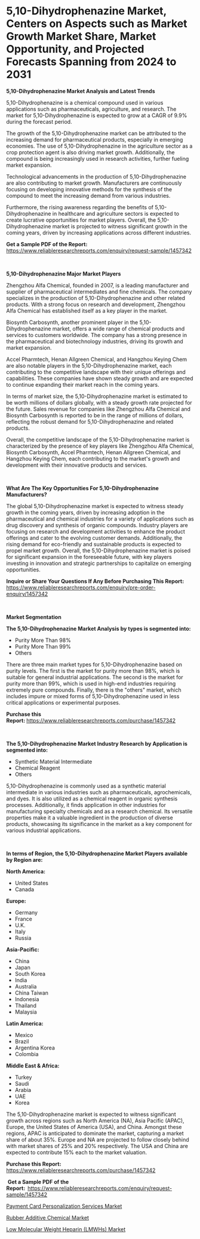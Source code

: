 <p><h1>5,10-Dihydrophenazine Market, Centers on Aspects such as Market Growth Market Share, Market Opportunity, and Projected Forecasts Spanning from 2024 to 2031</h1></p><p><strong>5,10-Dihydrophenazine Market Analysis and Latest Trends</strong></p>
<p><p>5,10-Dihydrophenazine is a chemical compound used in various applications such as pharmaceuticals, agriculture, and research. The market for 5,10-Dihydrophenazine is expected to grow at a CAGR of 9.9% during the forecast period.</p><p>The growth of the 5,10-Dihydrophenazine market can be attributed to the increasing demand for pharmaceutical products, especially in emerging economies. The use of 5,10-Dihydrophenazine in the agriculture sector as a crop protection agent is also driving market growth. Additionally, the compound is being increasingly used in research activities, further fueling market expansion.</p><p>Technological advancements in the production of 5,10-Dihydrophenazine are also contributing to market growth. Manufacturers are continuously focusing on developing innovative methods for the synthesis of the compound to meet the increasing demand from various industries.</p><p>Furthermore, the rising awareness regarding the benefits of 5,10-Dihydrophenazine in healthcare and agriculture sectors is expected to create lucrative opportunities for market players. Overall, the 5,10-Dihydrophenazine market is projected to witness significant growth in the coming years, driven by increasing applications across different industries.</p></p>
<p><strong>Get a Sample PDF of the Report:&nbsp;</strong> <a href="https://www.reliableresearchreports.com/enquiry/request-sample/1457342">https://www.reliableresearchreports.com/enquiry/request-sample/1457342</a></p>
<p>&nbsp;</p>
<p><strong>5,10-Dihydrophenazine Major Market Players</strong></p>
<p><p>Zhengzhou Alfa Chemical, founded in 2007, is a leading manufacturer and supplier of pharmaceutical intermediates and fine chemicals. The company specializes in the production of 5,10-Dihydrophenazine and other related products. With a strong focus on research and development, Zhengzhou Alfa Chemical has established itself as a key player in the market.</p><p>Biosynth Carbosynth, another prominent player in the 5,10-Dihydrophenazine market, offers a wide range of chemical products and services to customers worldwide. The company has a strong presence in the pharmaceutical and biotechnology industries, driving its growth and market expansion.</p><p>Accel Pharmtech, Henan Allgreen Chemical, and Hangzhou Keying Chem are also notable players in the 5,10-Dihydrophenazine market, each contributing to the competitive landscape with their unique offerings and capabilities. These companies have shown steady growth and are expected to continue expanding their market reach in the coming years.</p><p>In terms of market size, the 5,10-Dihydrophenazine market is estimated to be worth millions of dollars globally, with a steady growth rate projected for the future. Sales revenue for companies like Zhengzhou Alfa Chemical and Biosynth Carbosynth is reported to be in the range of millions of dollars, reflecting the robust demand for 5,10-Dihydrophenazine and related products.</p><p>Overall, the competitive landscape of the 5,10-Dihydrophenazine market is characterized by the presence of key players like Zhengzhou Alfa Chemical, Biosynth Carbosynth, Accel Pharmtech, Henan Allgreen Chemical, and Hangzhou Keying Chem, each contributing to the market's growth and development with their innovative products and services.</p></p>
<p>&nbsp;</p>
<p><strong>What Are The Key Opportunities For 5,10-Dihydrophenazine Manufacturers?</strong></p>
<p><p>The global 5,10-Dihydrophenazine market is expected to witness steady growth in the coming years, driven by increasing adoption in the pharmaceutical and chemical industries for a variety of applications such as drug discovery and synthesis of organic compounds. Industry players are focusing on research and development activities to enhance the product offerings and cater to the evolving customer demands. Additionally, the rising demand for eco-friendly and sustainable products is expected to propel market growth. Overall, the 5,10-Dihydrophenazine market is poised for significant expansion in the foreseeable future, with key players investing in innovation and strategic partnerships to capitalize on emerging opportunities.</p></p>
<p><strong>Inquire or Share Your Questions If Any Before Purchasing This Report:</strong> <a href="https://www.reliableresearchreports.com/enquiry/pre-order-enquiry/1457342">https://www.reliableresearchreports.com/enquiry/pre-order-enquiry/1457342</a></p>
<p>&nbsp;</p>
<p><strong>Market Segmentation</strong></p>
<p><strong>The 5,10-Dihydrophenazine Market Analysis by types is segmented into:</strong></p>
<p><ul><li>Purity More Than 98%</li><li>Purity More Than 99%</li><li>Others</li></ul></p>
<p><p>There are three main market types for 5,10-Dihydrophenazine based on purity levels. The first is the market for purity more than 98%, which is suitable for general industrial applications. The second is the market for purity more than 99%, which is used in high-end industries requiring extremely pure compounds. Finally, there is the "others" market, which includes impure or mixed forms of 5,10-Dihydrophenazine used in less critical applications or experimental purposes.</p></p>
<p><strong>Purchase this Report:&nbsp;</strong><a href="https://www.reliableresearchreports.com/purchase/1457342">https://www.reliableresearchreports.com/purchase/1457342</a></p>
<p>&nbsp;</p>
<p><strong>The 5,10-Dihydrophenazine Market Industry Research by Application is segmented into:</strong></p>
<p><ul><li>Synthetic Material Intermediate</li><li>Chemical Reagent</li><li>Others</li></ul></p>
<p><p>5,10-Dihydrophenazine is commonly used as a synthetic material intermediate in various industries such as pharmaceuticals, agrochemicals, and dyes. It is also utilized as a chemical reagent in organic synthesis processes. Additionally, it finds application in other industries for manufacturing specialty chemicals and as a research chemical. Its versatile properties make it a valuable ingredient in the production of diverse products, showcasing its significance in the market as a key component for various industrial applications.</p></p>
<p>&nbsp;</p>
<p><strong>In terms of Region, the 5,10-Dihydrophenazine Market Players available by Region are:</strong></p>
<p>
    <p> <strong> North America: </strong>
        <ul>
            <li>United States</li>
            <li>Canada</li>
        </ul>
        </p> 
    <p> <strong> Europe: </strong>
        <ul>
            <li>Germany</li>
            <li>France</li>
            <li>U.K.</li>
            <li>Italy</li>
            <li>Russia</li>
        </ul>
        </p> 
    <p> <strong> Asia-Pacific: </strong>
        <ul>
            <li>China</li>
            <li>Japan</li>
            <li>South Korea</li>
            <li>India</li>
            <li>Australia</li>
            <li>China Taiwan</li>
            <li>Indonesia</li>
            <li>Thailand</li>
            <li>Malaysia</li>
        </ul>
        </p> 
    <p> <strong> Latin America: </strong>
        <ul>
            <li>Mexico</li>
            <li>Brazil</li>
            <li>Argentina Korea</li>
            <li>Colombia</li>
        </ul>
        </p> 
    <p> <strong> Middle East & Africa: </strong>
        <ul>
            <li>Turkey</li>
            <li>Saudi</li>
            <li>Arabia</li>
            <li>UAE</li>
            <li>Korea</li>
        </ul>
    </p>
    </p>
<p><p>The 5,10-Dihydrophenazine market is expected to witness significant growth across regions such as North America (NA), Asia Pacific (APAC), Europe, the United States of America (USA), and China. Amongst these regions, APAC is anticipated to dominate the market, capturing a market share of about 35%. Europe and NA are projected to follow closely behind with market shares of 25% and 20% respectively. The USA and China are expected to contribute 15% each to the market valuation.</p></p>
<p><strong>Purchase this Report: </strong><a href="https://www.reliableresearchreports.com/purchase/1457342">https://www.reliableresearchreports.com/purchase/1457342</a></p>
<p>&nbsp;<strong>Get a Sample PDF of the Report:&nbsp;&nbsp;</strong><a href="https://www.reliableresearchreports.com/enquiry/request-sample/1457342">https://www.reliableresearchreports.com/enquiry/request-sample/1457342</a></p>
<p><strong></strong></p>
<p><p><a href="https://github.com/ruddyyedelwadw/Market-Research-Report-List-1/blob/main/payment-card-personalization-services-market.md">Payment Card Personalization Services Market</a></p><p><a href="https://view.publitas.com/reportprime-1/rubber-additive-chemical-market-size-evaluating-its-market-trends-growth-and-projections-2024-2031/">Rubber Additive Chemical Market</a></p><p><a href="https://view.publitas.com/reportprime-1/low-molecular-weight-heparin-lmwhs-market-size-share-trends-analysis-report-by-application-regional-outlook-competitive-strategies-and-segment-forecasts-2024-2031/">Low Molecular Weight Heparin (LMWHs) Market</a></p></p>